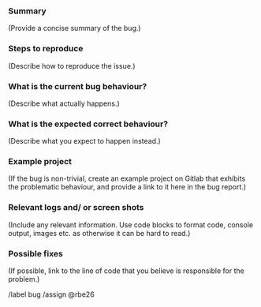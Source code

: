 ### Summary

(Provide a concise summary of the bug.)

### Steps to reproduce

(Describe how to reproduce the issue.)

### What is the current bug behaviour?

(Describe what actually happens.)

### What is the expected correct behaviour?

(Describe what you expect to happen instead.)

### Example project

(If the bug is non-trivial, create an example project on Gitlab that exhibits
the problematic behaviour, and provide a link to it here in the bug report.)

### Relevant logs and/ or screen shots

(Include any relevant information. Use code blocks to format code, console
output, images etc. as otherwise it can be hard to read.)

### Possible fixes

(If possible, link to the line of code that you believe is responsible for the
problem.)

/label bug
/assign @rbe26
